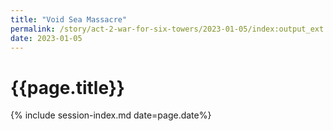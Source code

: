 ```yaml
---
title: "Void Sea Massacre"
permalink: /story/act-2-war-for-six-towers/2023-01-05/index:output_ext
date: 2023-01-05
---
```


# {{page.title}}

{% include session-index.md date=page.date%}